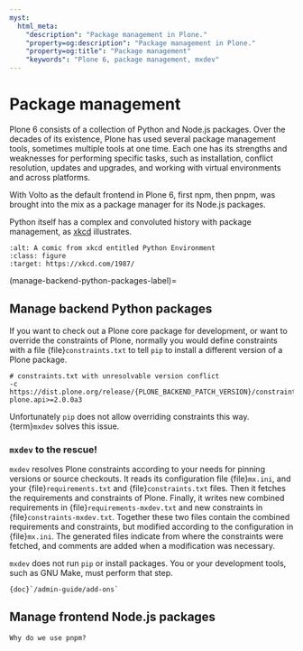 ```yaml
---
myst:
  html_meta:
    "description": "Package management in Plone."
    "property=og:description": "Package management in Plone."
    "property=og:title": "Package management"
    "keywords": "Plone 6, package management, mxdev"
---
```


# Package management

Plone 6 consists of a collection of Python and Node.js packages.
Over the decades of its existence, Plone has used several package management tools, sometimes multiple tools at one time.
Each one has its strengths and weaknesses for performing specific tasks, such as installation, conflict resolution, updates and upgrades, and working with virtual environments and across platforms.

With Volto as the default frontend in Plone 6, first npm, then pnpm, was brought into the mix as a package manager for its Node.js packages.

Python itself has a complex and convoluted history with package management, as [xkcd](https://xkcd.com/1987/) illustrates.

```{image} /_static/conceptual-guides/xkcd-1987-python-environment.png
:alt: A comic from xkcd entitled Python Environment
:class: figure
:target: https://xkcd.com/1987/
```


(manage-backend-python-packages-label)=

## Manage backend Python packages

If you want to check out a Plone core package for development, or want to override the constraints of Plone, normally you would define constraints with a file {file}`constraints.txt` to tell `pip` to install a different version of a Plone package.

```text
# constraints.txt with unresolvable version conflict
-c https://dist.plone.org/release/{PLONE_BACKEND_PATCH_VERSION}/constraints.txt
plone.api>=2.0.0a3
```

Unfortunately `pip` does not allow overriding constraints this way. 
{term}`mxdev` solves this issue.


### `mxdev` to the rescue!

`mxdev` resolves Plone constraints according to your needs for pinning versions or source checkouts.
It reads its configuration file {file}`mx.ini`, and your {file}`requirements.txt` and {file}`constraints.txt` files.
Then it fetches the requirements and constraints of Plone.
Finally, it writes new combined requirements in {file}`requirements-mxdev.txt` and new constraints in {file}`constraints-mxdev.txt`.
Together these two files contain the combined requirements and constraints, but modified according to the configuration in {file}`mx.ini`.
The generated files indicate from where the constraints were fetched, and comments are added when a modification was necessary.

`mxdev` does not run `pip` or install packages.
You or your development tools, such as GNU Make, must perform that step.

```{seealso}
{doc}`/admin-guide/add-ons`
```


## Manage frontend Node.js packages

```{todo}
Why do we use pnpm?
```

